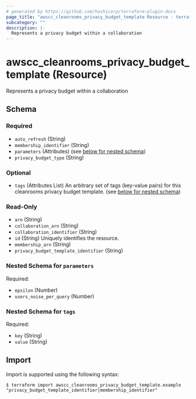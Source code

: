 ```yaml
---
# generated by https://github.com/hashicorp/terraform-plugin-docs
page_title: "awscc_cleanrooms_privacy_budget_template Resource - terraform-provider-awscc"
subcategory: ""
description: |-
  Represents a privacy budget within a collaboration
---
```


# awscc_cleanrooms_privacy_budget_template (Resource)

Represents a privacy budget within a collaboration



<!-- schema generated by tfplugindocs -->
## Schema

### Required

- `auto_refresh` (String)
- `membership_identifier` (String)
- `parameters` (Attributes) (see [below for nested schema](#nestedatt--parameters))
- `privacy_budget_type` (String)

### Optional

- `tags` (Attributes List) An arbitrary set of tags (key-value pairs) for this cleanrooms privacy budget template. (see [below for nested schema](#nestedatt--tags))

### Read-Only

- `arn` (String)
- `collaboration_arn` (String)
- `collaboration_identifier` (String)
- `id` (String) Uniquely identifies the resource.
- `membership_arn` (String)
- `privacy_budget_template_identifier` (String)

<a id="nestedatt--parameters"></a>
### Nested Schema for `parameters`

Required:

- `epsilon` (Number)
- `users_noise_per_query` (Number)


<a id="nestedatt--tags"></a>
### Nested Schema for `tags`

Required:

- `key` (String)
- `value` (String)

## Import

Import is supported using the following syntax:

```shell
$ terraform import awscc_cleanrooms_privacy_budget_template.example "privacy_budget_template_identifier|membership_identifier"
```
